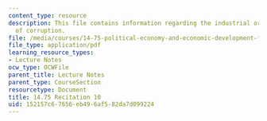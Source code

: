 ```yaml
---
content_type: resource
description: This file contains information regarding the industrial organization
  of corruption.
file: /media/courses/14-75-political-economy-and-economic-development-fall-2012/152157c67656eb496af582da7d099224_MIT14_75F12_Recitation10.pdf
file_type: application/pdf
learning_resource_types:
- Lecture Notes
ocw_type: OCWFile
parent_title: Lecture Notes
parent_type: CourseSection
resourcetype: Document
title: 14.75 Recitation 10
uid: 152157c6-7656-eb49-6af5-82da7d099224
---
```

